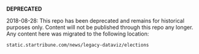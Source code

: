 **DEPRECATED**

2018-08-28: This repo has been deprecated and remains for historical purposes only. Content will not be published through this repo any longer. Any content here was migrated to the following location:

`static.startribune.com/news/legacy-dataviz/elections`
